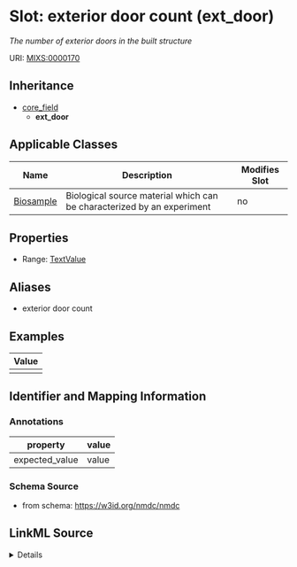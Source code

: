 # Slot: exterior door count (ext_door)


_The number of exterior doors in the built structure_



URI: [MIXS:0000170](https://w3id.org/mixs/0000170)




## Inheritance

* [core_field](core_field.md)
    * **ext_door**





## Applicable Classes

| Name | Description | Modifies Slot |
| --- | --- | --- |
[Biosample](Biosample.md) | Biological source material which can be characterized by an experiment |  no  |







## Properties

* Range: [TextValue](TextValue.md)



## Aliases


* exterior door count




## Examples

| Value |
| --- |
|  |

## Identifier and Mapping Information





### Annotations

| property | value |
| --- | --- |
| expected_value | value || occurrence | 1 |



### Schema Source


* from schema: https://w3id.org/nmdc/nmdc




## LinkML Source

<details>
```yaml
name: ext_door
annotations:
  expected_value:
    tag: expected_value
    value: value
  occurrence:
    tag: occurrence
    value: '1'
description: The number of exterior doors in the built structure
title: exterior door count
examples:
- value: ''
from_schema: https://w3id.org/nmdc/nmdc
aliases:
- exterior door count
rank: 1000
is_a: core field
slot_uri: MIXS:0000170
multivalued: false
alias: ext_door
domain_of:
- Biosample
range: TextValue

```
</details>